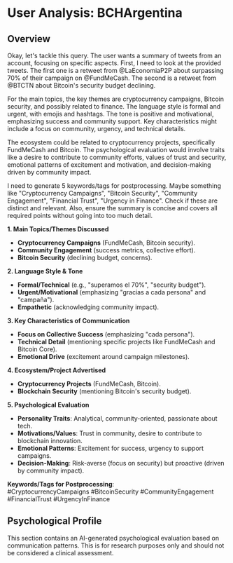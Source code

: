 # User Analysis: BCHArgentina

## Overview

<think>
Okay, let's tackle this query. The user wants a summary of tweets from an account, focusing on specific aspects. First, I need to look at the provided tweets. The first one is a retweet from @LaEconomiaP2P about surpassing 70% of their campaign on @FundMeCash. The second is a retweet from @BTCTN about Bitcoin's security budget declining. 

For the main topics, the key themes are cryptocurrency campaigns, Bitcoin security, and possibly related to finance. The language style is formal and urgent, with emojis and hashtags. The tone is positive and motivational, emphasizing success and community support. Key characteristics might include a focus on community, urgency, and technical details. 

The ecosystem could be related to cryptocurrency projects, specifically FundMeCash and Bitcoin. The psychological evaluation would involve traits like a desire to contribute to community efforts, values of trust and security, emotional patterns of excitement and motivation, and decision-making driven by community impact.

I need to generate 5 keywords/tags for postprocessing. Maybe something like "Cryptocurrency Campaigns", "Bitcoin Security", "Community Engagement", "Financial Trust", "Urgency in Finance". Check if these are distinct and relevant. Also, ensure the summary is concise and covers all required points without going into too much detail.
</think>

**1. Main Topics/Themes Discussed**  
- **Cryptocurrency Campaigns** (FundMeCash, Bitcoin security).  
- **Community Engagement** (success metrics, collective effort).  
- **Bitcoin Security** (declining budget, concerns).  

**2. Language Style & Tone**  
- **Formal/Technical** (e.g., "superamos el 70%", "security budget").  
- **Urgent/Motivational** (emphasizing "gracias a cada persona" and "campaña").  
- **Empathetic** (acknowledging community impact).  

**3. Key Characteristics of Communication**  
- **Focus on Collective Success** (emphasizing "cada persona").  
- **Technical Detail** (mentioning specific projects like FundMeCash and Bitcoin Core).  
- **Emotional Drive** (excitement around campaign milestones).  

**4. Ecosystem/Project Advertised**  
- **Cryptocurrency Projects** (FundMeCash, Bitcoin).  
- **Blockchain Security** (mentioning Bitcoin's security budget).  

**5. Psychological Evaluation**  
- **Personality Traits**: Analytical, community-oriented, passionate about tech.  
- **Motivations/Values**: Trust in community, desire to contribute to blockchain innovation.  
- **Emotional Patterns**: Excitement for success, urgency to support campaigns.  
- **Decision-Making**: Risk-averse (focus on security) but proactive (driven by community impact).  

**Keywords/Tags for Postprocessing**:  
#CryptocurrencyCampaigns #BitcoinSecurity #CommunityEngagement #FinancialTrust #UrgencyInFinance

## Psychological Profile

This section contains an AI-generated psychological evaluation based on communication patterns. This is for research purposes only and should not be considered a clinical assessment.